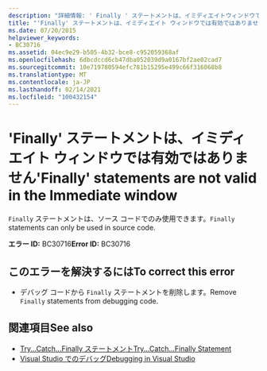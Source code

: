 ```yaml
---
description: "詳細情報: ' Finally ' ステートメントは、イミディエイトウィンドウでは有効ではありません"
title: "'Finally' ステートメントは、イミディエイト ウィンドウでは有効ではありません"
ms.date: 07/20/2015
helpviewer_keywords:
- BC30716
ms.assetid: 04ec9e29-b505-4b32-bce8-c952059368af
ms.openlocfilehash: 6dbcdccd6cb47dba052039d9a0167bf2ae02cad7
ms.sourcegitcommit: 10e719780594efc781b15295e499c66f316068b8
ms.translationtype: MT
ms.contentlocale: ja-JP
ms.lasthandoff: 02/14/2021
ms.locfileid: "100432154"
---
```

# <a name="finally-statements-are-not-valid-in-the-immediate-window"></a><span data-ttu-id="f2d97-103">'Finally' ステートメントは、イミディエイト ウィンドウでは有効ではありません</span><span class="sxs-lookup"><span data-stu-id="f2d97-103">'Finally' statements are not valid in the Immediate window</span></span>

<span data-ttu-id="f2d97-104">`Finally` ステートメントは、ソース コードでのみ使用できます。</span><span class="sxs-lookup"><span data-stu-id="f2d97-104">`Finally` statements can only be used in source code.</span></span>  
  
 <span data-ttu-id="f2d97-105">**エラー ID:** BC30716</span><span class="sxs-lookup"><span data-stu-id="f2d97-105">**Error ID:** BC30716</span></span>  
  
## <a name="to-correct-this-error"></a><span data-ttu-id="f2d97-106">このエラーを解決するには</span><span class="sxs-lookup"><span data-stu-id="f2d97-106">To correct this error</span></span>  
  
- <span data-ttu-id="f2d97-107">デバッグ コードから `Finally` ステートメントを削除します。</span><span class="sxs-lookup"><span data-stu-id="f2d97-107">Remove `Finally` statements from debugging code.</span></span>  
  
## <a name="see-also"></a><span data-ttu-id="f2d97-108">関連項目</span><span class="sxs-lookup"><span data-stu-id="f2d97-108">See also</span></span>

- [<span data-ttu-id="f2d97-109">Try...Catch...Finally ステートメント</span><span class="sxs-lookup"><span data-stu-id="f2d97-109">Try...Catch...Finally Statement</span></span>](../language-reference/statements/try-catch-finally-statement.md)
- [<span data-ttu-id="f2d97-110">Visual Studio でのデバッグ</span><span class="sxs-lookup"><span data-stu-id="f2d97-110">Debugging in Visual Studio</span></span>](/visualstudio/debugger/debugger-feature-tour)
